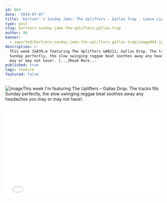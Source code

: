 ```yaml
---
id: 884
date: '2019-07-07'
title: 'Kortzer''s Sunday Jams: The Uplifters - Gallas Trap - Loose Lips'
type: post
slug: kortzers-sunday-jams-the-uplifters-gallas-trap
author: 96
banner:
  - imported/kortzers-sunday-jams-the-uplifters-gallas-trap/image884.jpeg
description: >-
  This week I&#39;m featuring The Uplifters &#8211; Gallas Drop. The tracks fits
  Sunday perfectly, the slow swinging reggae beat soothes away any headaches you
  may or may not have!. [...]Read More...
published: true
tags: feature
featured: false
---
```

![image](../imported/kortzers-sunday-jams-the-uplifters-gallas-trap/image884.jpeg)This week I'm featuring The Uplifters – Gallas Drop. The tracks fits Sunday perfectly, the slow swinging reggae beat soothes away any headaches you may or may not have!.

<iframe width='100%' height='300' scrolling='no' frameborder='no' allow='autoplay' src='//www.youtube.com/embed/cygtmMqAIEA?wmode=opaque'></iframe>